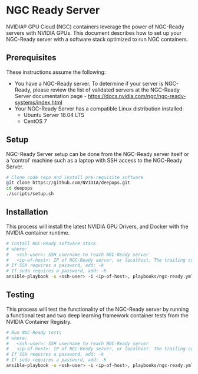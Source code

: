 NGC Ready Server
===

NVIDIA® GPU Cloud (NGC) containers leverage the power of NGC-Ready servers with NVIDIA GPUs. This document describes how to set up your NGC-Ready server with a software stack optimized to run NGC containers.

## Prerequisites

These instructions assume the following:

  * You have a NGC-Ready server. To determine if your server is NGC-Ready, please review the list of validated servers at the NGC-Ready Server documentation page - https://docs.nvidia.com/ngc/ngc-ready-systems/index.html
  * Your NGC-Ready Server has a compatible Linux distribution installed:
    * Ubuntu Server 18.04 LTS
    * CentOS 7

## Setup

NGC-Ready Server setup can be done from the NGC-Ready server itself or a 'control' machine such as a laptop with SSH access to the NGC-Ready Server.

```sh
# Clone code repo and install pre-requisite software
git clone https://github.com/NVIDIA/deepops.git
cd deepops
./scripts/setup.sh
```

## Installation

This process will install the latest NVIDIA GPU Drivers, and Docker with the NVIDIA container runtime.

```sh
# Install NGC-Ready software stack
# where:
#   <ssh-user>: SSH username to reach NGC-Ready server
#   <ip-of-host>: IP of NGC-Ready server, or localhost. The trailing comma is required
# If SSH requires a password, add: -k
# If sudo requires a password, add: -K
ansible-playbook -u <ssh-user> -i <ip-of-host>, playbooks/ngc-ready.yml
```

## Testing

This process will test the functionality of the NGC-Ready server by running a functional test and two deep learning framework container tests from the NVIDIA Container Registry.

```sh
# Run NGC-Ready tests
# where:
#   <ssh-user>: SSH username to reach NGC-Ready server
#   <ip-of-host>: IP of NGC-Ready server, or localhost. The trailing comma is required
# If SSH requires a password, add: -k
# If sudo requires a password, add: -K
ansible-playbook -u <ssh-user> -i <ip-of-host>, playbooks/ngc-ready.yml --tags test
```

